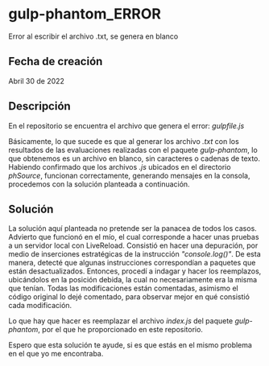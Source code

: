 # gulp-phantom_ERROR
Error al escribir el archivo .txt, se genera en blanco
## Fecha de creación
Abril 30 de 2022
## Descripción
En el repositorio se encuentra el archivo que genera el error: *gulpfile.js*

Básicamente, lo que sucede es que al generar los archivo *.txt* con los resultados de las evaluaciones realizadas con el paquete *gulp-phantom*, lo que obtenemos es un archivo en blanco, sin caracteres o cadenas de texto. Habiendo confirmado que los archivos *.js* ubicados en el directorio *phSource*, funcionan correctamente, generando mensajes en la consola, procedemos con la solución planteada a continuación.
## Solución
La solución aquí planteada no pretende ser la panacea de todos los casos. Advierto que funcionó en el mío, el cual corresponde a hacer unas pruebas a un servidor local con LiveReload. Consistió en hacer una depuración, por medio de inserciones estratégicas de la instrucción *"console.log()"*. De esta manera, detecté que algunas instrucciones correspondían a paquetes que están desactualizados. Entonces, procedí a indagar y hacer los reemplazos, ubicándolos en la posición debida, la cual no necesariamente era la misma que tenían. Todas las modificaciones están comentadas, asimismo el código original lo dejé comentado, para observar mejor en qué consistió cada modificación.

Lo que hay que hacer es reemplazar el archivo *index.js* del paquete *gulp-phantom*, por el que he proporcionado en este repositorio.

Espero que esta solución te ayude, si es que estás en el mismo problema en el que yo me encontraba.
